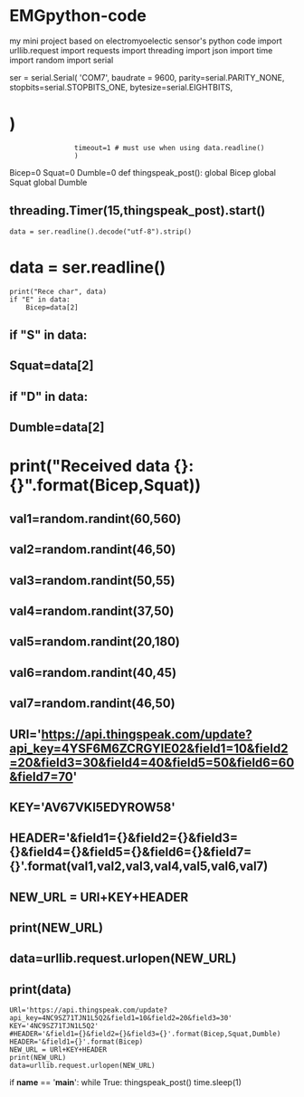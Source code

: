 # EMGpython-code
my mini project based on electromyoelectic sensor's python code 
import urllib.request
import requests
import threading
import json
import time
import random
import serial

ser = serial.Serial(
                 'COM7',
                   baudrate = 9600,
                    parity=serial.PARITY_NONE,
                   stopbits=serial.STOPBITS_ONE,
                   bytesize=serial.EIGHTBITS,
 #                   )
                    timeout=1 # must use when using data.readline()
                    )
Bicep=0
Squat=0
Dumble=0
def thingspeak_post():
    global Bicep
    global Squat
    global Dumble
##    threading.Timer(15,thingspeak_post).start()
    data = ser.readline().decode("utf-8").strip()
   # data = ser.readline()
    print("Rece char", data)
    if "E" in data:
        Bicep=data[2]
##    if "S" in data:
##        Squat=data[2]
##    if "D" in data:
##        Dumble=data[2]
    
   # print("Received data {}: {}".format(Bicep,Squat))
 
   
##    val1=random.randint(60,560)
##    val2=random.randint(46,50)
##    val3=random.randint(50,55)
##    val4=random.randint(37,50)
##    val5=random.randint(20,180)
##    val6=random.randint(40,45)
##    val7=random.randint(46,50)
##    URl='https://api.thingspeak.com/update?api_key=4YSF6M6ZCRGYIE02&field1=10&field2=20&field3=30&field4=40&field5=50&field6=60&field7=70'
##    KEY='AV67VKI5EDYROW58'
##    HEADER='&field1={}&field2={}&field3={}&field4={}&field5={}&field6={}&field7={}'.format(val1,val2,val3,val4,val5,val6,val7)
##    NEW_URL = URl+KEY+HEADER
##    print(NEW_URL)
##    data=urllib.request.urlopen(NEW_URL)
##    print(data)

    URl='https://api.thingspeak.com/update?api_key=4NC9SZ71TJN1L5Q2&field1=10&field2=20&field3=30'
    KEY='4NC9SZ71TJN1L5Q2'
    #HEADER='&field1={}&field2={}&field3={}'.format(Bicep,Squat,Dumble)
    HEADER='&field1={}'.format(Bicep)
    NEW_URL = URl+KEY+HEADER
    print(NEW_URL)
    data=urllib.request.urlopen(NEW_URL)
        
if __name__ == '__main__':
    while True:
        thingspeak_post()
        time.sleep(1)
